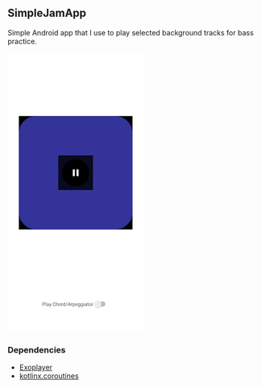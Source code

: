 ## SimpleJamApp

Simple Android app that I use to play selected background tracks for bass practice.

<kbd>
<img src="simplejamapp_screenshot.png" alt="drawing"/>
</kbd>

### Dependencies

* [Exoplayer](https://github.com/google/ExoPlayer)
* [kotlinx.coroutines](https://github.com/Kotlin/kotlinx.coroutines)